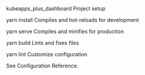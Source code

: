 kubeapps_plus_dashboard
Project setup

yarn install
Compiles and hot-reloads for development

yarn serve
Compiles and minifies for production

yarn build
Lints and fixes files

yarn lint
Customize configuration

See Configuration Reference.